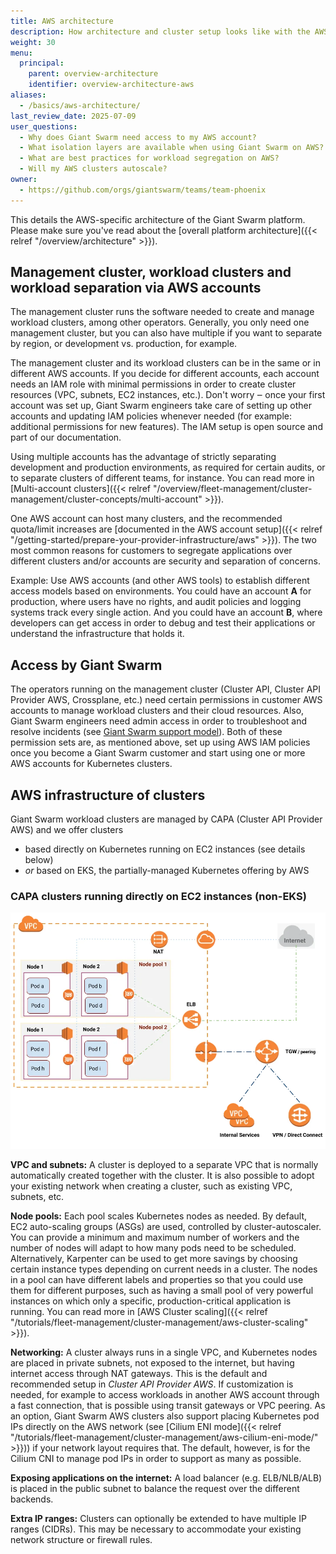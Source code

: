 ```yaml
---
title: AWS architecture
description: How architecture and cluster setup looks like with the AWS cloud provider specifically
weight: 30
menu:
  principal:
    parent: overview-architecture
    identifier: overview-architecture-aws
aliases:
  - /basics/aws-architecture/
last_review_date: 2025-07-09
user_questions:
  - Why does Giant Swarm need access to my AWS account?
  - What isolation layers are available when using Giant Swarm on AWS?
  - What are best practices for workload segregation on AWS?
  - Will my AWS clusters autoscale?
owner:
  - https://github.com/orgs/giantswarm/teams/team-phoenix
---
```


This details the AWS-specific architecture of the Giant Swarm platform. Please make sure you've read about the [overall platform architecture]({{< relref "/overview/architecture" >}}).

## Management cluster, workload clusters and workload separation via AWS accounts

The management cluster runs the software needed to create and manage workload clusters, among other operators. Generally, you only need one management cluster, but you can also have multiple if you want to separate by region, or development vs. production, for example.

The management cluster and its workload clusters can be in the same or in different AWS accounts. If you decide for different accounts, each account needs an IAM role with minimal permissions in order to create cluster resources (VPC, subnets, EC2 instances, etc.). Don't worry ‒ once your first account was set up, Giant Swarm engineers take care of setting up other accounts and updating IAM policies whenever needed (for example: additional permissions for new features). The IAM setup is open source and part of our documentation.

Using multiple accounts has the advantage of strictly separating development and production environments, as required for certain audits, or to separate clusters of different teams, for instance. You can read more in [Multi-account clusters]({{< relref "/overview/fleet-management/cluster-management/cluster-concepts/multi-account" >}}).

One AWS account can host many clusters, and the recommended quota/limit increases are [documented in the AWS account setup]({{< relref "/getting-started/prepare-your-provider-infrastructure/aws" >}}). The two most common reasons for customers to segregate applications over different clusters and/or accounts are security and separation of concerns.

Example: Use AWS accounts (and other AWS tools) to establish different access models based on environments. You could have an account **A** for production, where users have no rights, and audit policies and logging systems track every single action. And you could have an account **B**, where developers can get access in order to debug and test their applications or understand the infrastructure that holds it.

## Access by Giant Swarm

The operators running on the management cluster (Cluster API, Cluster API Provider AWS, Crossplane, etc.) need certain permissions in customer AWS accounts to manage workload clusters and their cloud resources. Also, Giant Swarm engineers need admin access in order to troubleshoot and resolve incidents (see [Giant Swarm support model](/support/overview)). Both of these permission sets are, as mentioned above, set up using AWS IAM policies once you become a Giant Swarm customer and start using one or more AWS accounts for Kubernetes clusters.

## AWS infrastructure of clusters

Giant Swarm workload clusters are managed by CAPA (Cluster API Provider AWS) and we offer clusters

- based directly on Kubernetes running on EC2 instances (see details below)
- _or_ based on EKS, the partially-managed Kubernetes offering by AWS

### CAPA clusters running directly on EC2 instances (non-EKS)

![AWS workload cluster architecture](aws-workload-cluster-architecture.webp)

**VPC and subnets:** A cluster is deployed to a separate VPC that is normally automatically created together with the cluster. It is also possible to adopt your existing network when creating a cluster, such as existing VPC, subnets, etc.

**Node pools:** Each pool scales Kubernetes nodes as needed. By default, EC2 auto-scaling groups (ASGs) are used, controlled by cluster-autoscaler. You can provide a minimum and maximum number of workers and the number of nodes will adapt to how many pods need to be scheduled. Alternatively, Karpenter can be used to get more savings by choosing certain instance types depending on current needs in a cluster. The nodes in a pool can have different labels and properties so that you could use them for different purposes, such as having a small pool of very powerful instances on which only a specific, production-critical application is running. You can read more in [AWS Cluster scaling]({{< relref "/tutorials/fleet-management/cluster-management/aws-cluster-scaling" >}}).

**Networking:** A cluster always runs in a single VPC, and Kubernetes nodes are placed in private subnets, not exposed to the internet, but having internet access through NAT gateways. This is the default and recommended setup in _Cluster API Provider AWS_. If customization is needed, for example to access workloads in another AWS account through a fast connection, that is possible using transit gateways or VPC peering. As an option, Giant Swarm AWS clusters also support placing Kubernetes pod IPs directly on the AWS network (see [Cilium ENI mode]({{< relref "/tutorials/fleet-management/cluster-management/aws-cilium-eni-mode/" >}})) if your network layout requires that. The default, however, is for the Cilium CNI to manage pod IPs in order to support as many as possible.

**Exposing applications on the internet:** A load balancer (e.g. ELB/NLB/ALB) is placed in the public subnet to balance the request over the different backends.

**Extra IP ranges:** Clusters can optionally be extended to have multiple IP ranges (CIDRs). This may be necessary to accommodate your existing network structure or firewall rules.
